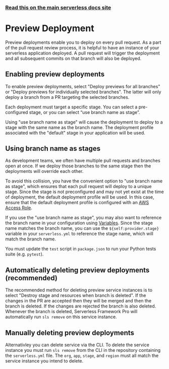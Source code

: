 <!--
title: Serverless Dashboard - CI/CD Preview Deployments
menuText: Preview Deployments
menuOrder: 2
layout: Doc
-->

<!-- DOCS-SITE-LINK:START automatically generated  -->

### [Read this on the main serverless docs site](https://www.serverless.com/framework/docs/dashboard/cicd/preview-deployments/)

<!-- DOCS-SITE-LINK:END -->

# Preview Deployment

Preview deployments enable you to deploy on every pull request. As a part of the pull request review process, it is helpful to have an instance of your serverless application deployed. A pull request will trigger the deployment and all subsequent commits on that branch will also be deployed.

## Enabling preview deployments

To enable preview deployments, select "Deploy previews for all branches" or "Deploy previews for individually selected branches". The latter will only deploy a branch from a PR targeting the selected branches.

Each deployment must target a specific stage. You can select a pre-configured stage, or you can select “use branch name as stage”.

Using "use branch name as stage" will cause the deployment to deploy to a stage with the same name as the branch name. The deployment profile associated with the "default" stage in your application will be used.

## Using branch name as stages

As development teams, we often have multiple pull requests and branches open at once. If we deploy those branches to the same stage then the deployments will override each other.

To avoid this collision, you have the convenient option to "use branch name as stage", which ensures that each pull request will deploy to a unique stage. Since the stage is not preconfigured and may not yet exist at the time of deployment, the default deployment profile will be used. In this case, ensure that the default deployment profile is configured with an [AWS Access Role](/framework/docs/dashboard/access-roles/).

If you use the "use branch name as stage", you may also want to reference the branch name in your configuration using [Variables](/framework/docs/providers/aws/guide/variables/). Since the stage name matches the branch name, you can use the `${self:provider.stage}` variable in your `serverless.yml` to reference the stage name, which will match the branch name.

You must update the `test` script in `package.json` to run your Python tests suite (e.g. `pytest`).

## Automatically deleting preview deployments (recommended)

The recommended method for deleting preview service instances is to select "Destroy stage and resources when branch is deleted". If the changes in the PR are accepted then they will be merged and then the branch is deleted. If the changes are rejected the branch is also deleted. Whenever the branch is deleted, Serverless Framework Pro will automatically run `sls remove` on this service instance.

## Manually deleting preview deployments

Alternativley you can delete service via the CLI. To delete the service instance you must run `sls remove` from the CLI in the repository containing the `serverless.yml` file. The `org`, `app`, `stage`, and `region` must all match the service instance you intend to delete.
